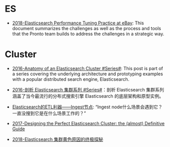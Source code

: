 # ES

- [2018-Elasticsearch Performance Tuning Practice at eBay](https://parg.co/Utg): This document summarizes the challenges as well as the process and tools that the Pronto team builds to address the challenges in a strategic way.

# Cluster 

- [2016-Anatomy of an Elasticsearch Cluster #Series#](https://parg.co/UZz): This post is part of a series covering the underlying architecture and prototyping examples with a popular distributed search engine, Elasticsearch.

* [2016-剖析 Elasticsearch 集群系列 #Series#](https://www.infoq.cn/article/analysis-of-elasticsearch-cluster-part01)：剖析 Elasticsearch 集群系列涵盖了当今最流行的分布式搜索引擎 Elasticsearch 的底层架构和原型实例。

- [Elasticsearch的ETL利器——Ingest节点](https://mp.weixin.qq.com/s/wQYHgj-QlYQIzwXbX4aD8Q): “Ingest node什么场景会遇到它？ 一直没搜到它是在什么场景工作的？”

- [2017-Designing the Perfect Elasticsearch Cluster: the (almost) Definitive Guide](https://parg.co/byu)

- [2018-Elasticsearch 集群黄色原因的终极探秘](https://mp.weixin.qq.com/s/iT0osDnW4XxZ-jMxTrWdCA)